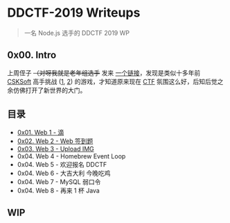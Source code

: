# DDCTF-2019 Writeups
> 一名 Node.js 选手的 DDCTF 2019 WP

## 0x00. Intro
上周侄子 ~~（对呀我就是老年组选手~~ 发来 [一个链接](https://ddctf.didichuxing.com/)，发现是类似十多年前 [CSKSoft](http://www.csksoft.net) 高手挑战 ([1](http://www.csksoft.net/netcompet1/game1.htm), [2](http://www.csksoft.net/NetCompet2/)) 的游戏，才知道原来现在 [CTF](https://en.wikipedia.org/wiki/Capture_the_flag#Computer_security) 氛围这么好，后知后觉之余仿佛打开了新世界的大门。

## 目录
- [0x01. Web 1 - 滴](./web/1/readme.md)
- [0x02. Web 2 - Web 签到题](./web/2/readme.md)
- [0x03. Web 3 - Upload IMG](./web/3/readme.md)
- 0x04. Web 4 - Homebrew Event Loop
- 0x04. Web 5 - 欢迎报名 DDCTF
- 0x04. Web 6 - 大吉大利 今晚吃鸡
- 0x04. Web 7 - MySQL 弱口令
- 0x04. Web 8 - 再来 1 杯 Java

## WIP
